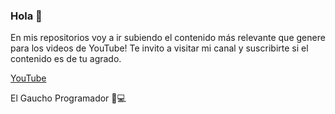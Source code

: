 ### Hola 👋

En mis repositorios voy a ir subiendo el contenido más relevante que genere para los videos de YouTube!
Te invito a visitar mi canal y suscribirte si el contenido es de tu agrado.

[YouTube](https://www.youtube.com/channel/UCSrmdrFm5OdLWwgJg5F5z6Q)

El Gaucho Programador 🧉💻

<!--
**gaucho-programador/gaucho-programador** is a ✨ _special_ ✨ repository because its `README.md` (this file) appears on your GitHub profile.

Here are some ideas to get you started:

- 🔭 I’m currently working on ...
- 🌱 I’m currently learning ...
- 👯 I’m looking to collaborate on ...
- 🤔 I’m looking for help with ...
- 💬 Ask me about ...
- 📫 How to reach me: ...
- 😄 Pronouns: ...
- ⚡ Fun fact: ...
-->
